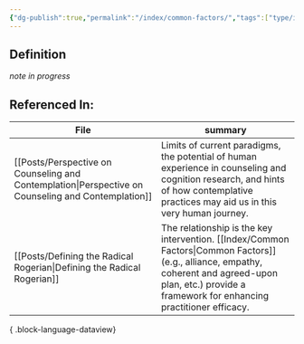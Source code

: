 ```yaml
---
{"dg-publish":true,"permalink":"/index/common-factors/","tags":["type/index","rough"],"created":"2024-01-11T14:25:02.020-08:00","updated":"2024-01-17T08:30:52.000-08:00"}
---
```


## Definition
*note in progress*

## Referenced In:
| File                                                                                                  | summary                                                                                                                                                                              |
| ----------------------------------------------------------------------------------------------------- | ------------------------------------------------------------------------------------------------------------------------------------------------------------------------------------ |
| [[Posts/Perspective on Counseling and Contemplation\|Perspective on Counseling and Contemplation]] | Limits of current paradigms, the potential of human experience in counseling and cognition research, and hints of how contemplative practices may aid us in this very human journey. |
| [[Posts/Defining the Radical Rogerian\|Defining the Radical Rogerian]]                             | The relationship is the key intervention. [[Index/Common Factors\|Common Factors]] (e.g., alliance, empathy, coherent and agreed-upon plan, etc.) provide a framework for enhancing practitioner efficacy. |

{ .block-language-dataview}

